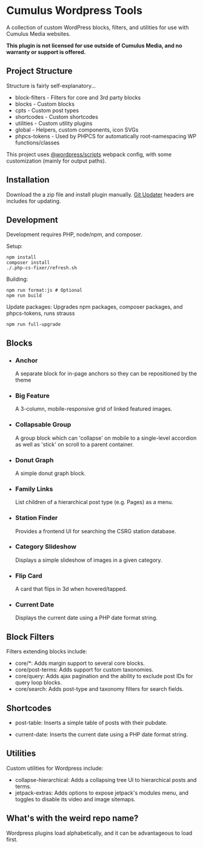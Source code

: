 # Cumulus Wordpress Tools

A collection of custom WordPress blocks, filters, and utilities for use with Cumulus Media websites.

**This plugin is not licensed for use outside of Cumulus Media, and no warranty or support is offered.**

## Project Structure

Structure is fairly self-explanatory...

* block-filters - Filters for core and 3rd party blocks
* blocks - Custom blocks
* cpts - Custom post types
* shortcodes - Custom shortcodes
* utilities - Custom utility plugins
* global - Helpers, custom components, icon SVGs
* phpcs-tokens - Used by PHPCS for automatically root-namespacing WP functions/classes

This project uses [@wordpress/scripts](https://github.com/WordPress/gutenberg/tree/trunk/packages/scripts) webpack config, with some customization (mainly for output paths).

## Installation

Download the a zip file and install plugin manually. [Git Updater](https://github.com/afragen/git-updater) headers are includes for updating.

## Development

Development requires PHP, node/npm, and composer.

Setup:
```
npm install
composer install
./.php-cs-fixer/refresh.sh
```

Building:
```
npm run format:js # Optional
npm run build
```

Update packages:
Upgrades npm packages, composer packages, and phpcs-tokens, runs strauss
```
npm run full-upgrade
```

## Blocks

* ### Anchor

	A separate block for in-page anchors so they can be repositioned by the theme

* ### Big Feature

	A 3-column, mobile-responsive grid of linked featured images.

* ### Collapsable Group

	A group block which can 'collapse' on mobile to a single-level accordion as well as 'stick' on scroll to a parent container.

* ### Donut Graph

	A simple donut graph block.

* ### Family Links

	List children of a hierarchical post type (e.g. Pages) as a menu.

* ### Station Finder

	Provides a frontend UI for searching the CSRG station database.

* ### Category Slideshow

	Displays a simple slideshow of images in a given category.

* ### Flip Card

	A card that flips in 3d when hovered/tapped.

* ### Current Date

	Displays the current date using a PHP date format string.

## Block Filters

Filters extending blocks include:

* core/*: Adds margin support to several core blocks.
* core/post-terms: Adds support for custom taxonomies.
* core/query: Adds ajax pagination and the ability to exclude post IDs for query loop blocks.
* core/search: Adds post-type and taxonomy filters for search fields.

## Shortcodes

* post-table: Inserts a simple table of posts with their pubdate.

* current-date: Inserts the current date using a PHP date format string.

## Utilities

Custom utilities for Wordpress include:

* collapse-hierarchical: Adds a collapsing tree UI to hierarchical posts and terms.
* jetpack-extras: Adds options to expose jetpack's modules menu, and toggles to disable its video and image sitemaps.

## What's with the weird repo name?

Wordpress plugins load alphabetically, and it can be advantageous to load first.